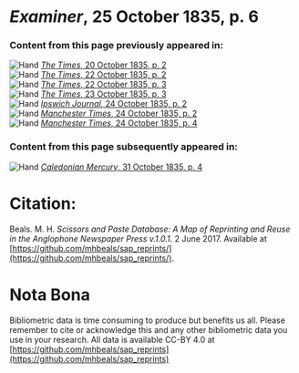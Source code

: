 # *Examiner*, 25 October 1835, p. 6  
  
### Content from this page previously appeared in:  
![Hand](http://scissorsandpaste.net/wp-content/uploads/2017/06/smallhandpointer.png) [*The Times*, 20 October 1835, p. 2](https://mhbeals.github.io/sap_html/The-Times/The-Times-20-October-1835-p-2)  
![Hand](http://scissorsandpaste.net/wp-content/uploads/2017/06/smallhandpointer.png) [*The Times*, 22 October 1835, p. 2](https://mhbeals.github.io/sap_html/The-Times/The-Times-22-October-1835-p-2)  
![Hand](http://scissorsandpaste.net/wp-content/uploads/2017/06/smallhandpointer.png) [*The Times*, 22 October 1835, p. 3](https://mhbeals.github.io/sap_html/The-Times/The-Times-22-October-1835-p-3)  
![Hand](http://scissorsandpaste.net/wp-content/uploads/2017/06/smallhandpointer.png) [*The Times*, 23 October 1835, p. 3](https://mhbeals.github.io/sap_html/The-Times/The-Times-23-October-1835-p-3)  
![Hand](http://scissorsandpaste.net/wp-content/uploads/2017/06/smallhandpointer.png) [*Ipswich Journal*, 24 October 1835, p. 2](https://mhbeals.github.io/sap_html/Ipswich-Journal/Ipswich-Journal-24-October-1835-p-2)  
![Hand](http://scissorsandpaste.net/wp-content/uploads/2017/06/smallhandpointer.png) [*Manchester Times*, 24 October 1835, p. 2](https://mhbeals.github.io/sap_html/Manchester-Times/Manchester-Times-24-October-1835-p-2)  
![Hand](http://scissorsandpaste.net/wp-content/uploads/2017/06/smallhandpointer.png) [*Manchester Times*, 24 October 1835, p. 4](https://mhbeals.github.io/sap_html/Manchester-Times/Manchester-Times-24-October-1835-p-4)  
  
### Content from this page subsequently appeared in:  
![Hand](http://scissorsandpaste.net/wp-content/uploads/2017/06/smallhandpointer.png) [*Caledonian Mercury*, 31 October 1835, p. 4](https://mhbeals.github.io/sap_html/Caledonian-Mercury/Caledonian-Mercury-31-October-1835-p-4)  


# Citation: 

Beals. M. H. *Scissors and Paste Database: A Map of Reprinting and Reuse in the Anglophone Newspaper Press v.1.0.1.* 2 June 2017. Available at [https://github.com/mhbeals/sap_reprints/](https://github.com/mhbeals/sap_reprints/). 

# Nota Bona

Bibliometric data is time consuming to produce but benefits us all. Please remember to cite or acknowledge this and any other bibliometric data you use in your research. All data is available CC-BY 4.0 at [https://github.com/mhbeals/sap_reprints](https://github.com/mhbeals/sap_reprints)